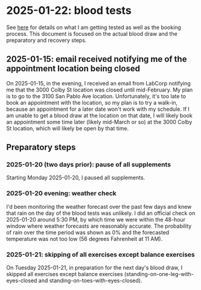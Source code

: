 # 2025-01-22: blood tests

See [here](2025-blood-test-plans-round-1.md) for details on what I am
getting tested as well as the booking process. This document is
focused on the actual blood draw and the preparatory and recovery
steps.

## 2025-01-15: email received notifying me of the appointment location being closed

On 2025-01-15, in the evening, I received an email from LabCorp
notifying me that the 3000 Colby St location was closed until
mid-February. My plan is to go to the 3100 San Pablo Ave
location. Unfortunately, it's too late to book an appointment with the
location, so my plan is to try a walk-in, because an appointment for a
later date won't work with my schedule. If I am unable to get a blood
draw at the location on that date, I will likely book an appointment
some time later (likely mid-March or so) at the 3000 Colby St
location, which will likely be open by that time.

## Preparatory steps

### 2025-01-20 (two days prior): pause of all supplements

Starting Monday 2025-01-20, I paused all supplements.

### 2025-01-20 evening: weather check

I'd been monitoring the weather forecast over the past few days and
knew that rain on the day of the blood tests was unlikely. I did an
official check on 2025-01-20 around 5:30 PM, by which time we were
within the 48-hour window where weather forecasts are reasonably
accurate. The probability of rain over the time period was shown as 0%
and the forecasted temperature was not too low (56 degrees Fahrenheit
at 11 AM).

### 2025-01-21: skipping of all exercises except balance exercises

On Tuesday 2025-01-21, in preparation for the next day's blood draw, I
skipped all exercises except balance exercises
(standing-on-one-leg-with-eyes-closed and
standing-on-toes-with-eyes-closed).
